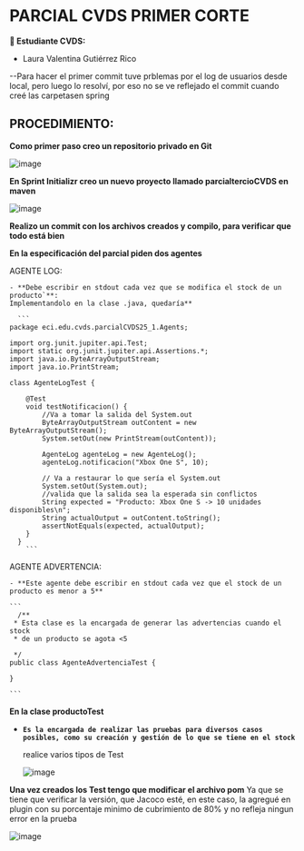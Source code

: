 # PARCIAL CVDS PRIMER CORTE

**👥 Estudiante CVDS:**
- Laura Valentina Gutiérrez Rico


--Para hacer el primer commit tuve prblemas por el log de usuarios desde local, pero luego lo resolví, por eso no se ve reflejado el commit cuando creé las carpetasen spring


## PROCEDIMIENTO:

**Como primer paso creo un repositorio privado en Git**

![image](https://github.com/user-attachments/assets/f45aa1e6-1b87-411d-a463-1e4f966f0ee5)


**En Sprint Initializr creo un nuevo proyecto llamado parcialtercioCVDS en maven**

![image](https://github.com/user-attachments/assets/80aa0e52-d3d8-40a5-b426-ebb7358da783)

**Realizo un commit con los archivos creados y compilo, para verificar que todo está bien**




**En la especificación del parcial piden dos agentes**

  AGENTE LOG:
  
    - **Debe escribir en stdout cada vez que se modifica el stock de un producto`**:
    Implementandolo en la clase .java, quedaría**

      ```
    package eci.edu.cvds.parcialCVDS25_1.Agents;
    
    import org.junit.jupiter.api.Test;
    import static org.junit.jupiter.api.Assertions.*;
    import java.io.ByteArrayOutputStream;
    import java.io.PrintStream;
    
    class AgenteLogTest {
    
        @Test
        void testNotificacion() {
            //Va a tomar la salida del System.out
            ByteArrayOutputStream outContent = new ByteArrayOutputStream();
            System.setOut(new PrintStream(outContent));
    
            AgenteLog agenteLog = new AgenteLog();
            agenteLog.notificacion("Xbox One S", 10);
    
            // Va a restaurar lo que sería el System.out
            System.setOut(System.out);
            //valida que la salida sea la esperada sin conflictos
            String expected = "Producto: Xbox One S -> 10 unidades disponibles\n";
            String actualOutput = outContent.toString();
            assertNotEquals(expected, actualOutput);
        }
      }
        ```
          
AGENTE ADVERTENCIA: 

    - **Este agente debe escribir en stdout cada vez que el stock de un producto es menor a 5**

    ```
      /**
     * Esta clase es la encargada de generar las advertencias cuando el stock
     * de un producto se agota <5
    
     */
    public class AgenteAdvertenciaTest {
        
    }
    
    ```
**En la clase productoTest**

 - **`Es la encargada de realizar las pruebas para diversos casos posibles, como su creación y gestión de lo que se tiene en el stock`**

   realice varios tipos de Test

     ![image](https://github.com/user-attachments/assets/6335e421-2667-4dd5-bec2-749050a8149b)


**Una vez creados los Test tengo que modificar el archivo pom**
Ya que se tiene que verificar la versión, que Jacoco esté, en este caso, la agregué en plugin con su porcentaje minimo de cubrimiento de 80% y no refleja ningun error en la prueba

  ![image](https://github.com/user-attachments/assets/9bde99b3-3f75-4d0c-83d4-a3be137aebec)




